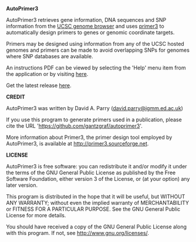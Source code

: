 __AutoPrimer3__

AutoPrimer3 retrieves gene information, DNA sequences and SNP information from the [UCSC genome browser](http://genome.ucsc.edu/) and uses [primer3](http://primer3.sourceforge.net/) to automatically design primers to genes or genomic coordinate targets. 

Primers may be designed using information from any of the UCSC hosted genomes and primers can be made to avoid overlapping SNPs for genomes where SNP databases are available. 

An instructions PDF can be viewed by selecting the 'Help' menu item from the application or by visiting [here](https://github.com/gantzgraf/autoprimer3/blob/master/src/com/github/autoprimer3/instructions.pdf).

Get the latest release [here](https://github.com/gantzgraf/autoprimer3/releases/latest).

__CREDIT__

AutoPrimer3 was written by David A. Parry (david.parry@igmm.ed.ac.uk)

If you use this program to generate primers used in a publication, please cite the URL 'https://github.com/gantzgraf/autoprimer3'.

More information about Primer3, the primer design tool employed by AutoPrimer3, is available at http://primer3.sourceforge.net.

__LICENSE__

AutoPrimer3 is free software: you can redistribute it and/or modify it under the terms of the GNU General Public License as published by the Free Software Foundation, either version 3 of the License, or (at your option) any later version.

This program is distributed in the hope that it will be useful, but WITHOUT ANY WARRANTY; without even the implied warranty of MERCHANTABILITY or FITNESS FOR A PARTICULAR PURPOSE.  See the GNU General Public License for more details.

You should have received a copy of the GNU General Public License along with this program.  If not, see <http://www.gnu.org/licenses/>.
